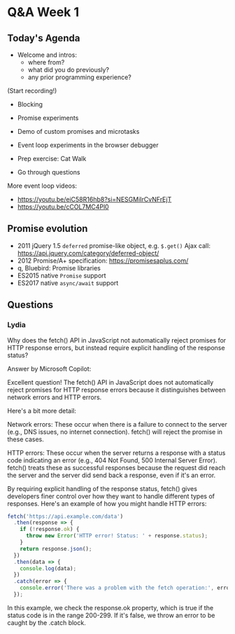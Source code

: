 <!-- cSpell:disable -->

# Q&A Week 1

## Today's Agenda

- Welcome and intros:
  - where from?
  - what did you do previously?
  - any prior programming experience?

(Start recording!)

- Blocking

- Promise experiments

- Demo of custom promises and microtasks

- Event loop experiments in the browser debugger

- Prep exercise: Cat Walk

- Go through questions

More event loop videos:

- <https://youtu.be/eiC58R16hb8?si=NESGMiIrCvNFrEjT>
- <https://youtu.be/cCOL7MC4Pl0>

## Promise evolution

- 2011 jQuery 1.5 `deferred` promise-like object, e.g. `$.get()` Ajax call: <https://api.jquery.com/category/deferred-object/>
- 2012 Promise/A+ specification: <https://promisesaplus.com/>
- q, Bluebird: Promise libraries
- ES2015 native `Promise` support
- ES2017 native `async/await` support

## Questions

### Lydia

Why does the fetch() API in JavaScript not automatically reject promises for HTTP response errors, but instead require explicit handling of the response status?

Answer by Microsoft Copilot:

Excellent question! The fetch() API in JavaScript does not automatically reject promises for HTTP response errors because it distinguishes between network errors and HTTP errors.

Here's a bit more detail:

Network errors: These occur when there is a failure to connect to the server (e.g., DNS issues, no internet connection). fetch() will reject the promise in these cases.

HTTP errors: These occur when the server returns a response with a status code indicating an error (e.g., 404 Not Found, 500 Internal Server Error). fetch() treats these as successful responses because the request did reach the server and the server did send back a response, even if it's an error.

By requiring explicit handling of the response status, fetch() gives developers finer control over how they want to handle different types of responses. Here's an example of how you might handle HTTP errors:

```javascript
fetch('https://api.example.com/data')
  .then(response => {
    if (!response.ok) {
      throw new Error('HTTP error! Status: ' + response.status);
    }
    return response.json();
  })
  .then(data => {
    console.log(data);
  })
  .catch(error => {
    console.error('There was a problem with the fetch operation:', error);
  });
```

In this example, we check the response.ok property, which is true if the status code is in the range 200-299. If it's false, we throw an error to be caught by the .catch block.